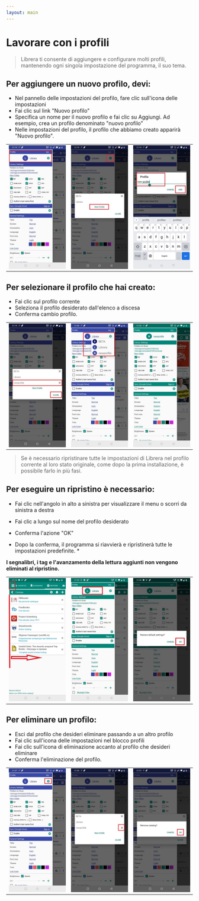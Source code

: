 ```yaml
---
layout: main
---
```


# Lavorare con i profili

> Librera ti consente di aggiungere e configurare molti profili, mantenendo ogni singola impostazione del programma, il suo tema.


## Per aggiungere un nuovo profilo, devi:

* Nel pannello delle impostazioni del profilo, fare clic sull'icona delle impostazioni
* Fai clic sul link &quot;Nuovo profilo&quot;
* Specifica un nome per il nuovo profilo e fai clic su Aggiungi. Ad esempio, crea un profilo denominato &quot;nuovo profilo&quot;
* Nelle impostazioni del profilo, il profilo che abbiamo creato apparirà &quot;Nuovo profilo&quot;.

||||
|-|-|-|
|![](1.jpg)|![](2.jpg)|![](3.jpg)|


## Per selezionare il profilo che hai creato:

* Fai clic sul profilo corrente
* Seleziona il profilo desiderato dall'elenco a discesa
* Conferma cambio profilo.


||||
|-|-|-|
|![](4.jpg)|![](5.jpg)|![](6.jpg)|



> Se è necessario ripristinare tutte le impostazioni di Librera nel profilo corrente al loro stato originale, come dopo la prima installazione, è possibile farlo in più fasi.

## Per eseguire un ripristino è necessario:

* Fai clic nell'angolo in alto a sinistra per visualizzare il menu o scorri da sinistra a destra
* Fai clic a lungo sul nome del profilo desiderato
* Conferma l'azione &quot;OK&quot;

* Dopo la conferma, il programma si riavvierà e ripristinerà tutte le impostazioni predefinite. *

**I segnalibri, i tag e l'avanzamento della lettura aggiunti non vengono eliminati al ripristino.**

||||
|-|-|-|
|![](19.jpg)|![](20.jpg)|![](21.jpg)|


## Per eliminare un profilo:
* Esci dal profilo che desideri eliminare passando a un altro profilo
* Fai clic sull'icona delle impostazioni nel blocco profili
* Fai clic sull'icona di eliminazione accanto al profilo che desideri eliminare
* Conferma l'eliminazione del profilo.


||||
|-|-|-|
|![](7.jpg)|![](8.jpg)|![](9.jpg)|







